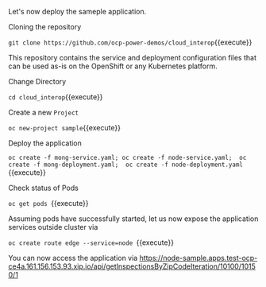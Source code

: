 Let's now deploy the sameple application.

Cloning the repository

`git clone https://github.com/ocp-power-demos/cloud_interop`{{execute}}

This repository contains the service and deployment configuration files that can be used as-is on the OpenShift or any Kubernetes platform.

Change Directory

`cd cloud_interop`{{execute}}

Create a new `Project`

`oc new-project sample`{{execute}}

Deploy the application

`oc create -f mong-service.yaml; oc create -f node-service.yaml;  oc create -f mong-deployment.yaml;  oc create -f node-deployment.yaml `{{execute}}

Check status of Pods

`oc get pods `{{execute}}

Assuming pods have successfully started, let us now expose the application services outside cluster via

`oc create route edge --service=node `{{execute}}

You can now access the application via https://node-sample.apps.test-ocp-ce4a.161.156.153.93.xip.io/api/getInspectionsByZipCodeIteration/10100/10150/1
